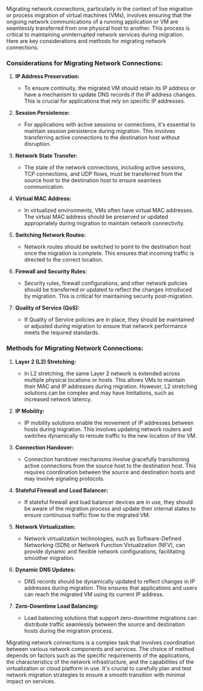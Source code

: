 Migrating network connections, particularly in the context of live migration or process migration of virtual machines (VMs), involves ensuring that the ongoing network communications of a running application or VM are seamlessly transferred from one physical host to another. This process is critical to maintaining uninterrupted network services during migration. Here are key considerations and methods for migrating network connections:

### Considerations for Migrating Network Connections:

1. **IP Address Preservation:**
   - To ensure continuity, the migrated VM should retain its IP address or have a mechanism to update DNS records if the IP address changes. This is crucial for applications that rely on specific IP addresses.

2. **Session Persistence:**
   - For applications with active sessions or connections, it's essential to maintain session persistence during migration. This involves transferring active connections to the destination host without disruption.

3. **Network State Transfer:**
   - The state of the network connections, including active sessions, TCP connections, and UDP flows, must be transferred from the source host to the destination host to ensure seamless communication.

4. **Virtual MAC Address:**
   - In virtualized environments, VMs often have virtual MAC addresses. The virtual MAC address should be preserved or updated appropriately during migration to maintain network connectivity.

5. **Switching Network Routes:**
   - Network routes should be switched to point to the destination host once the migration is complete. This ensures that incoming traffic is directed to the correct location.

6. **Firewall and Security Rules:**
   - Security rules, firewall configurations, and other network policies should be transferred or updated to reflect the changes introduced by migration. This is critical for maintaining security post-migration.

7. **Quality of Service (QoS):**
   - If Quality of Service policies are in place, they should be maintained or adjusted during migration to ensure that network performance meets the required standards.

### Methods for Migrating Network Connections:

1. **Layer 2 (L2) Stretching:**
   - In L2 stretching, the same Layer 2 network is extended across multiple physical locations or hosts. This allows VMs to maintain their MAC and IP addresses during migration. However, L2 stretching solutions can be complex and may have limitations, such as increased network latency.

2. **IP Mobility:**
   - IP mobility solutions enable the movement of IP addresses between hosts during migration. This involves updating network routers and switches dynamically to reroute traffic to the new location of the VM.

3. **Connection Handover:**
   - Connection handover mechanisms involve gracefully transitioning active connections from the source host to the destination host. This requires coordination between the source and destination hosts and may involve signaling protocols.

4. **Stateful Firewall and Load Balancer:**
   - If stateful firewall and load balancer devices are in use, they should be aware of the migration process and update their internal states to ensure continuous traffic flow to the migrated VM.

5. **Network Virtualization:**
   - Network virtualization technologies, such as Software-Defined Networking (SDN) or Network Function Virtualization (NFV), can provide dynamic and flexible network configurations, facilitating smoother migration.

6. **Dynamic DNS Updates:**
   - DNS records should be dynamically updated to reflect changes in IP addresses during migration. This ensures that applications and users can reach the migrated VM using its current IP address.

7. **Zero-Downtime Load Balancing:**
   - Load balancing solutions that support zero-downtime migrations can distribute traffic seamlessly between the source and destination hosts during the migration process.

Migrating network connections is a complex task that involves coordination between various network components and services. The choice of method depends on factors such as the specific requirements of the applications, the characteristics of the network infrastructure, and the capabilities of the virtualization or cloud platform in use. It's crucial to carefully plan and test network migration strategies to ensure a smooth transition with minimal impact on services.
